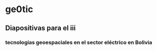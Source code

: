 # ge0tic

## Diapositivas para el iii
### tecnologías geoespaciales en el sector eléctrico en Bolivia


